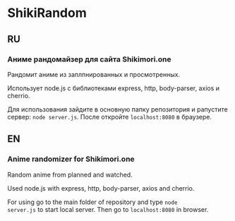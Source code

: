 # ShikiRandom

## RU

### <b>Аниме рандомайзер для сайта Shikimori.one</b>

Рандомит аниме из заплпнированных и просмотренных.

Использует node.js с библиотеками express, http, body-parser, axios и cherrio.

Для использования зайдите в основную папку репозитория и рапустите сервер: <code>node server.js</code>.
После откройте <code>localhost:8080</code> в браузере.

## EN

### <b>Anime randomizer for Shikimori.one</b>

Random anime from planned and watched.

Used node.js with express, http, body-parser, axios and cherrio.

For using go to the main folder of repository and type <code>node server.js</code> to start local server.
Then go to <code>localhost:8080</code> in browser.
